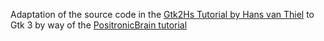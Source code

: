 Adaptation of the source code in the 
<a href="http://muitovar.com/gtk2hs/index.html">
Gtk2Hs Tutorial by Hans van Thiel</a>
to Gtk 3 by way of the 
<a href="https://github.com/PositronicBrain/Gtk2HsTutorial">
PositronicBrain tutorial</a>
